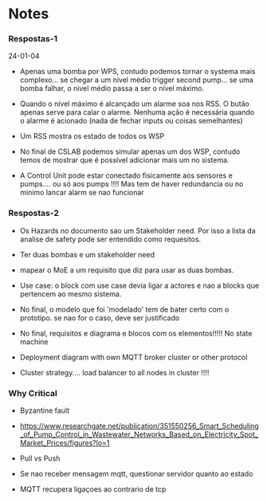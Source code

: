 # Notes

### Respostas-1

24-01-04

- Apenas uma bomba por WPS, contudo podemos tornar o systema mais complexo... se chegar a um nível médio trigger second pump... se uma bomba falhar, o nivel médio passa a ser o nível máximo.

- Quando o nível máximo é alcançado um alarme soa nos RSS. O butão apenas serve para calar o alarme. Nenhuma ação é necessária quando o alarme é acionado (nada de fechar inputs ou coisas semelhantes)

- Um RSS mostra os estado de todos os WSP

- No final de CSLAB podemos simular apenas um dos WSP, contudo temos de mostrar que é possível adicionar mais um no sistema.

- A Control Unit pode estar conectado fisicamente aos sensores e pumps.... ou só aos pumps !!!! Mas tem de haver redundancia ou no minimo lancar alarm se nao funcionar



### Respostas-2

- Os Hazards no documento sao um Stakeholder need. Por isso a lista da analise de safety pode ser entendido como requesitos.
- Ter duas bombas e um stakeholder need
- mapear o MoE a um requisito que diz para usar as duas bombas.

- Use case: o block com use case devia ligar a actores e nao a blocks que pertencem ao mesmo sistema.

- No final, o modelo que foi 'modelado' tem de bater certo com o prototipo. se nao for o caso, deve ser justificado

- No final, requisitos e diagrama e blocos com os elementos!!!!! No state machine

- Deployment diagram with own MQTT broker cluster or other protocol

- Cluster strategy.... load balancer to all nodes in cluster !!!!

### Why Critical

- Byzantine fault
- https://www.researchgate.net/publication/351550256_Smart_Scheduling_of_Pump_Control_in_Wastewater_Networks_Based_on_Electricity_Spot_Market_Prices/figures?lo=1
- Pull vs Push

- Se nao receber mensagem mqtt, questionar servidor quanto ao estado

- MQTT recupera ligaçoes ao contrario de tcp

